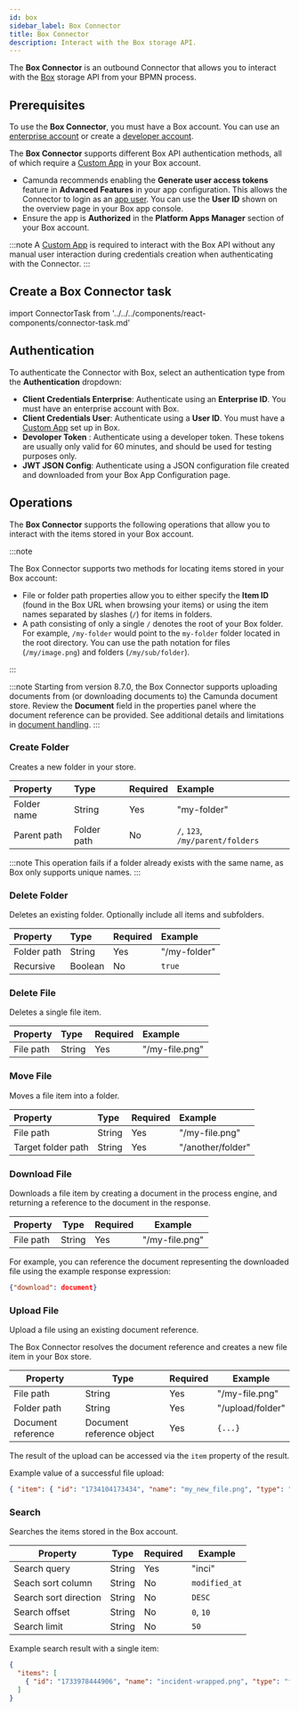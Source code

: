 ```yaml
---
id: box
sidebar_label: Box Connector
title: Box Connector
description: Interact with the Box storage API.
---
```


The **Box Connector** is an outbound Connector that allows you to interact with the [Box](https://box.com/) storage API from your BPMN process.

## Prerequisites

To use the **Box Connector**, you must have a Box account. You can use an [enterprise account](https://www.box.com/) or create a [developer account](https://developer.box.com/).

The **Box Connector** supports different Box API authentication methods, all of which require a [Custom App](https://developer.box.com/guides/applications/app-types/custom-apps/) in your Box account.

- Camunda recommends enabling the **Generate user access tokens** feature in **Advanced Features** in your app configuration. This allows the Connector to login as an [app user](https://github.com/box/box-java-sdk/blob/v4.13.1/doc/authentication.md#obtaining-user-token). You can use the **User ID** shown on the overview page in your Box app console.
- Ensure the app is **Authorized** in the **Platform Apps Manager** section of your Box account.

:::note
A [Custom App](https://developer.box.com/guides/applications/app-types/custom-apps/) is required to interact with the Box API without any manual user interaction during credentials creation when authenticating with the Connector.
:::

## Create a Box Connector task

import ConnectorTask from '../../../components/react-components/connector-task.md'

<ConnectorTask/>

## Authentication

To authenticate the Connector with Box, select an authentication type from the **Authentication** dropdown:

- **Client Credentials Enterprise**: Authenticate using an **Enterprise ID**. You must have an enterprise account with Box.
- **Client Credentials User**: Authenticate using a **User ID**. You must have a [Custom App](https://developer.box.com/guides/applications/app-types/custom-apps/) set up in Box.
- **Devoloper Token** : Authenticate using a developer token. These tokens are usually only valid for 60 minutes, and should be used for testing purposes only.
- **JWT JSON Config**: Authenticate using a JSON configuration file created and downloaded from your Box App Configuration page.

## Operations

The **Box Connector** supports the following operations that allow you to interact with the items stored in your Box account.

:::note

The Box Connector supports two methods for locating items stored in your Box account:

- File or folder path properties allow you to either specify the **Item ID** (found in the Box URL when browsing your items) or using the item names separated by slashes (`/`) for items in folders.
- A path consisting of only a single `/` denotes the root of your Box folder. For example, `/my-folder` would point to the `my-folder` folder located in the root directory. You can use the path notation for files (`/my/image.png`) and folders (`/my/sub/folder`).

:::

:::note
Starting from version 8.7.0, the Box Connector supports uploading documents from (or downloading documents to) the Camunda document store. Review the **Document** field in the properties panel where the document reference can be provided. See additional details and limitations in [document handling](/components/concepts/document-handling.md).
:::

### Create Folder

Creates a new folder in your store.

| Property    | Type        | Required | Example                          |
| :---------- | :---------- | :------- | :------------------------------- |
| Folder name | String      | Yes      | "my-folder"                      |
| Parent path | Folder path | No       | `/`, `123`, `/my/parent/folders` |

:::note
This operation fails if a folder already exists with the same name, as Box only supports unique names.
:::

### Delete Folder

Deletes an existing folder. Optionally include all items and subfolders.

| Property    | Type    | Required | Example      |
| :---------- | :------ | :------- | :----------- |
| Folder path | String  | Yes      | "/my-folder" |
| Recursive   | Boolean | No       | `true`       |

### Delete File

Deletes a single file item.

| Property  | Type   | Required | Example        |
| :-------- | :----- | :------- | :------------- |
| File path | String | Yes      | "/my-file.png" |

### Move File

Moves a file item into a folder.

| Property           | Type   | Required | Example           |
| :----------------- | :----- | :------- | :---------------- |
| File path          | String | Yes      | "/my-file.png"    |
| Target folder path | String | Yes      | "/another/folder" |

### Download File

Downloads a file item by creating a document in the process engine, and returning a reference
to the document in the response.

| Property  | Type   | Required | Example        |
| --------- | ------ | -------- | -------------- |
| File path | String | Yes      | "/my-file.png" |

For example, you can reference the document representing the downloaded file using the example response expression:

```json
{"download": document}
```

### Upload File

Upload a file using an existing document reference.

The Box Connector resolves the document reference and creates a new file item in your Box store.

| Property           | Type                      | Required | Example          |
| ------------------ | ------------------------- | -------- | ---------------- |
| File path          | String                    | Yes      | "/my-file.png"   |
| Folder path        | String                    | Yes      | "/upload/folder" |
| Document reference | Document reference object | Yes      | `{...}`          |

The result of the upload can be accessed via the `item` property of the result.

Example value of a successful file upload:

```json
{ "item": { "id": "1734104173434", "name": "my_new_file.png", "type": "file" } }
```

### Search

Searches the items stored in the Box account.

| Property              | Type   | Required | Example       |
| --------------------- | ------ | -------- | ------------- |
| Search query          | String | Yes      | "inci"        |
| Seach sort column     | String | No       | `modified_at` |
| Search sort direction | String | No       | `DESC`        |
| Search offset         | String | No       | `0`, `10`     |
| Search limit          | String | No       | `50`          |

Example search result with a single item:

```json
{
  "items": [
    { "id": "1733978444906", "name": "incident-wrapped.png", "type": "file" }
  ]
}
```

